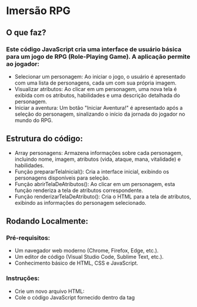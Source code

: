 # Imersão RPG

## O que faz?
### Este código JavaScript cria uma interface de usuário básica para um jogo de RPG (Role-Playing Game). A aplicação permite ao jogador:

* Selecionar um personagem: Ao iniciar o jogo, o usuário é apresentado com uma lista de personagens, cada um com sua própria imagem.
* Visualizar atributos: Ao clicar em um personagem, uma nova tela é exibida com os atributos, habilidades e uma descrição detalhada do personagem.
* Iniciar a aventura: Um botão "Iniciar Aventura!" é apresentado após a seleção do personagem, sinalizando o início da jornada do jogador no mundo do RPG.

## Estrutura do código:
* Array personagens: Armazena informações sobre cada personagem, incluindo nome, imagem, atributos (vida, ataque, mana, vitalidade) e habilidades.
* Função prepararTelaInicial(): Cria a interface inicial, exibindo os personagens disponíveis para seleção.
* Função abrirTelaDeAtributos(): Ao clicar em um personagem, esta função renderiza a tela de atributos correspondente.
* Função renderizarTelaDeAtributo(): Cria o HTML para a tela de atributos, exibindo as informações do personagem selecionado.

## Rodando Localmente:
### Pré-requisitos:

* Um navegador web moderno (Chrome, Firefox, Edge, etc.).
* Um editor de código (Visual Studio Code, Sublime Text, etc.).
* Conhecimento básico de HTML, CSS e JavaScript.

### Instruções:

* Crie um novo arquivo HTML:
* Cole o código JavaScript fornecido dentro da tag <script> no seu arquivo HTML.
* Crie as divs e classes necessárias para estilizar a interface com CSS.
* Inclua as imagens dos personagens e ícones na mesma pasta do seu arquivo HTML.
* Abra o arquivo HTML no seu navegador:
* Dê um duplo clique no arquivo HTML para abri-lo no seu navegador padrão.
* A página do jogo deve carregar e exibir a tela inicial com os personagens.
